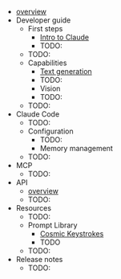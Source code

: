 * [overview](home.md)
* Developer guide
  * First steps
    * [Intro to Claude](docs.intro.md)
    * TODO:
  * TODO:
  * Capabilities
    * [Text generation](docs.build-with-claude.text-generation.md)
    * TODO:
    * Vision
    * TODO:
  * TODO:
* Claude Code
  * TODO:
  * Configuration
    * TODO:
    * Memory management
  * TODO:
* MCP
  * TODO:
* API
  * [overview](api.overview.md)
  * TODO:
* Resources
  * TODO:
  * Prompt Library
    * [Cosmic Keystrokes](resources.prompt-library.cosmic-keystrokes.md)
    * TODO
  * TODO:
* Release notes
  * TODO:
